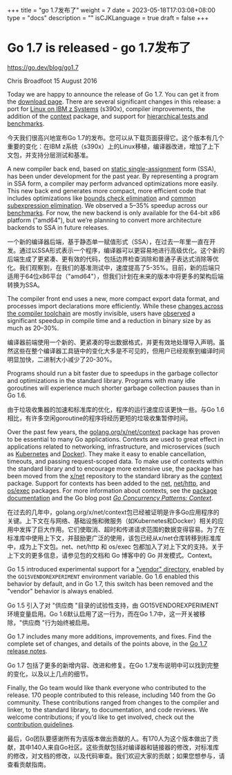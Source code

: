 +++
title = "go 1.7发布了"
weight = 7
date = 2023-05-18T17:03:08+08:00
type = "docs"
description = ""
isCJKLanguage = true
draft = false
+++

# Go 1.7 is released - go 1.7发布了

https://go.dev/blog/go1.7

Chris Broadfoot
15 August 2016

Today we are happy to announce the release of Go 1.7. You can get it from the [download page](https://go.dev/dl/). There are several significant changes in this release: a port for [Linux on IBM z Systems](https://en.wikipedia.org/wiki/IBM_System_z) (s390x), compiler improvements, the addition of the [context](https://go.dev/pkg/context/) package, and support for [hierarchical tests and benchmarks](https://go.dev/pkg/testing/#hdr-Subtests_and_Sub_benchmarks).

今天我们很高兴地宣布Go 1.7的发布。您可以从下载页面获得它。这个版本有几个重要的变化：在IBM z系统（s390x）上的Linux移植，编译器改进，增加了上下文包，并支持分层测试和基准。

A new compiler back end, based on [static single-assignment](https://en.wikipedia.org/wiki/Static_single_assignment_form) form (SSA), has been under development for the past year. By representing a program in SSA form, a compiler may perform advanced optimizations more easily. This new back end generates more compact, more efficient code that includes optimizations like [bounds check elimination](https://en.wikipedia.org/wiki/Bounds-checking_elimination) and [common subexpression elimination](https://en.wikipedia.org/wiki/Common_subexpression_elimination). We observed a 5–35% speedup across our [benchmarks](https://go.dev/test/bench/go1/). For now, the new backend is only available for the 64-bit x86 platform ("amd64"), but we’re planning to convert more architecture backends to SSA in future releases.

一个新的编译器后端，基于静态单一赋值形式（SSA），在过去一年里一直在开发。通过以SSA形式表示一个程序，编译器可以更容易地进行高级优化。这个新的后端生成了更紧凑、更有效的代码，包括边界检查消除和普通子表达式消除等优化。我们观察到，在我们的基准测试中，速度提高了5-35%。目前，新的后端只适用于64位x86平台（"amd64"），但我们计划在未来的版本中将更多的架构后端转换为SSA。

The compiler front end uses a new, more compact export data format, and processes import declarations more efficiently. While these [changes across the compiler toolchain](https://go.dev/doc/go1.7#compiler) are mostly invisible, users have [observed](http://dave.cheney.net/2016/04/02/go-1-7-toolchain-improvements) a significant speedup in compile time and a reduction in binary size by as much as 20–30%.

编译器前端使用一个新的、更紧凑的导出数据格式，并更有效地处理导入声明。虽然这些在整个编译器工具链中的变化大多是不可见的，但用户已经观察到编译时间明显加快，二进制大小减少了20-30%。

Programs should run a bit faster due to speedups in the garbage collector and optimizations in the standard library. Programs with many idle goroutines will experience much shorter garbage collection pauses than in Go 1.6.

由于垃圾收集器的加速和标准库的优化，程序的运行速度应该更快一些。与Go 1.6相比，有许多空闲goroutine的程序将经历更短的垃圾收集暂停时间。

Over the past few years, the [golang.org/x/net/context](https://godoc.org/golang.org/x/net/context/) package has proven to be essential to many Go applications. Contexts are used to great effect in applications related to networking, infrastructure, and microservices (such as [Kubernetes](http://kubernetes.io/) and [Docker](https://www.docker.com/)). They make it easy to enable cancellation, timeouts, and passing request-scoped data. To make use of contexts within the standard library and to encourage more extensive use, the package has been moved from the [x/net](https://godoc.org/golang.org/x/net/context/) repository to the standard library as the [context](https://go.dev/pkg/context/) package. Support for contexts has been added to the [net](https://go.dev/pkg/net/), [net/http](https://go.dev/pkg/net/http/), and [os/exec](https://go.dev/pkg/os/exec/) packages. For more information about contexts, see the [package documentation](https://go.dev/pkg/context) and the Go blog post [*Go Concurrency Patterns: Context*](https://blog.golang.org/context).

在过去的几年中，golang.org/x/net/context包已经被证明是许多Go应用程序的关键。上下文在与网络、基础设施和微服务（如Kubernetes和Docker）相关的应用中发挥了巨大作用。它们使取消、超时和传递请求范围的数据变得容易。为了在标准库中使用上下文，并鼓励更广泛的使用，该包已经从x/net仓库转移到标准库中，成为上下文包。net、net/http 和 os/exec 包都加入了对上下文的支持。关于上下文的更多信息，请参见包的文档和 Go 博客中的 Go 并发模式。Context。

Go 1.5 introduced experimental support for a ["vendor" directory](https://go.dev/cmd/go/#hdr-Vendor_Directories), enabled by the `GO15VENDOREXPERIMENT` environment variable. Go 1.6 enabled this behavior by default, and in Go 1.7, this switch has been removed and the "vendor" behavior is always enabled.

Go 1.5 引入了对 "供应商 "目录的试验性支持，由 GO15VENDOREXPERIMENT 环境变量启用。Go 1.6默认启用了这一行为，而在Go 1.7中，这一开关被移除，"供应商 "行为始终被启用。

Go 1.7 includes many more additions, improvements, and fixes. Find the complete set of changes, and details of the points above, in the [Go 1.7 release notes](https://go.dev/doc/go1.7.html).

Go 1.7 包括了更多的新增内容、改进和修复。在Go 1.7发布说明中可以找到完整的变化，以及以上几点的细节。

Finally, the Go team would like thank everyone who contributed to the release. 170 people contributed to this release, including 140 from the Go community. These contributions ranged from changes to the compiler and linker, to the standard library, to documentation, and code reviews. We welcome contributions; if you’d like to get involved, check out the [contribution guidelines](https://go.dev/doc/contribute.html).

最后，Go团队要感谢所有为该版本做出贡献的人。有170人为这个版本做出了贡献，其中140人来自Go社区。这些贡献包括对编译器和链接器的修改，对标准库的修改，对文档的修改，以及代码审查。我们欢迎大家的贡献；如果您想参与，请查看贡献指南。
